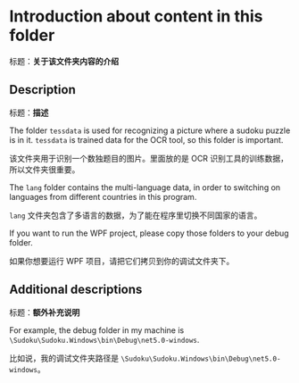 # Introduction about content in this folder

标题：**关于该文件夹内容的介绍**



## Description

标题：**描述**

The folder `tessdata` is used for recognizing a picture where a sudoku puzzle is in it. `tessdata` is trained data for the OCR tool, so this folder is important.

该文件夹用于识别一个数独题目的图片。里面放的是 OCR 识别工具的训练数据，所以文件夹很重要。

The `lang` folder contains the multi-language data, in order to switching on languages from different countries in this program.

`lang` 文件夹包含了多语言的数据，为了能在程序里切换不同国家的语言。

If you want to run the WPF project, please copy those folders to your debug folder.

如果你想要运行 WPF 项目，请把它们拷贝到你的调试文件夹下。



## Additional descriptions

标题：**额外补充说明**

For example, the debug folder in my machine is `\Sudoku\Sudoku.Windows\bin\Debug\net5.0-windows`.

比如说，我的调试文件夹路径是 `\Sudoku\Sudoku.Windows\bin\Debug\net5.0-windows`。